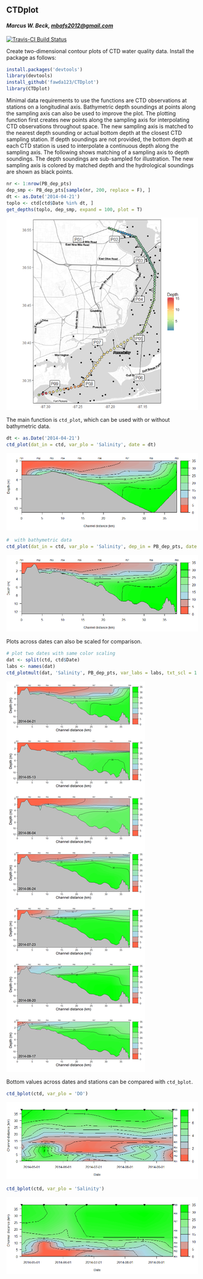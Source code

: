 
## CTDplot

#### *Marcus W. Beck, mbafs2012@gmail.com*

[![Travis-CI Build Status](https://travis-ci.org/fawda123/CTDplot.svg?branch=master)](https://travis-ci.org/fawda123/CTDplot)

Create two-dimensional contour plots of CTD water quality data. Install the package as follows:


```r
install.packages('devtools')
library(devtools)
install_github('fawda123/CTDplot')
library(CTDplot)
```



Minimal data requirements to use the functions  are CTD observations at stations on a longitudinal axis.  Bathymetric depth soundings at points along the sampling axis can also be used to improve the plot.  The plotting function first creates new points along the sampling axis for interpolating CTD observations throughout space.  The new sampling axis is matched to the nearest depth sounding or actual bottom depth at the closest CTD sampling station.  If depth soundings are not provided, the bottom depth at each CTD station is used to interpolate a continuous depth along the sampling axis. The following shows matching of a sampling axis to depth soundings. The depth soundings are sub-sampled for illustration.  The new sampling axis is colored by matched depth and the hydrological soundings are shown as black points.

```r
nr <- 1:nrow(PB_dep_pts)
dep_smp <- PB_dep_pts[sample(nr, 200, replace = F), ]
dt <- as.Date('2014-04-21')
toplo <- ctd[ctd$Date %in% dt, ]
get_depths(toplo, dep_smp, expand = 100, plot = T)
```

![](README_files/figure-html/unnamed-chunk-3-1.png)<!-- -->

The main function is `ctd_plot`, which can be used with or without bathymetric data. 

```r
dt <- as.Date('2014-04-21')
ctd_plot(dat_in = ctd, var_plo = 'Salinity', date = dt)
```

![](README_files/figure-html/unnamed-chunk-4-1.png)<!-- -->

```r
#  with bathymetric data
ctd_plot(dat_in = ctd, var_plo = 'Salinity', dep_in = PB_dep_pts, date = dt)
```

![](README_files/figure-html/unnamed-chunk-4-2.png)<!-- -->

Plots across dates can also be scaled for comparison.

```r
# plot two dates with same color scaling
dat <- split(ctd, ctd$Date)
labs <- names(dat)
ctd_plotmult(dat, 'Salinity', PB_dep_pts, var_labs = labs, txt_scl = 1.5)
```

![](README_files/figure-html/unnamed-chunk-5-1.png)<!-- -->

Bottom values across dates and stations can be compared with `ctd_bplot`.

```r
ctd_bplot(ctd, var_plo = 'DO')
```

![](README_files/figure-html/unnamed-chunk-6-1.png)<!-- -->

```r
ctd_bplot(ctd, var_plo = 'Salinity')
```

![](README_files/figure-html/unnamed-chunk-6-2.png)<!-- -->

